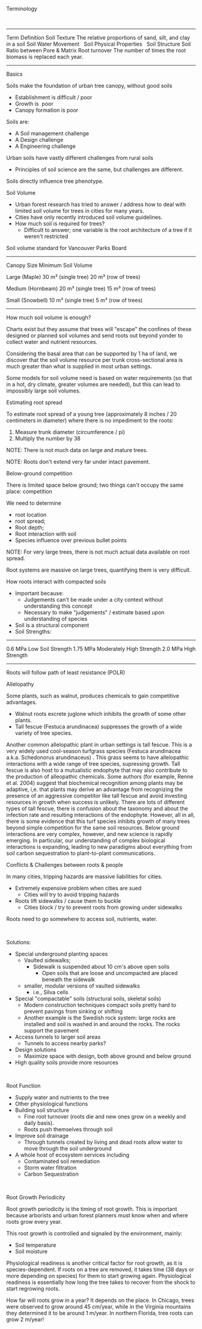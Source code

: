 Terminology

 

  -------------------------- -------------------------------------------------------------
  Term                       Definition
  Soil Texture               The relative proportions of sand, silt, and clay in a soil
  Soil Water Movement         
  Soil Physical Properties    
  Soil Structure             Soil Ratio between Pore & Matrix
  Root turnover              The number of times the root biomass is replaced each year.
  -------------------------- -------------------------------------------------------------

Basics

Soils make the foundation of urban tree canopy, without good soils

-   Establishment is difficult / poor
-   Growth is  poor
-   Canopy formation is poor

Soils are:

-   A Soil management challenge
-   A Design challenge
-   A Engineering challenge

Urban soils have vastly different challenges from rural soils

-   Principles of soil science are the same, but challenges are
    different.

Soils directly influence tree phenotype.

Soil Volume

-   Urban forest research has tried to answer / address how to deal with
    limited soil volume for trees in cities for many years.
-   Cities have only recently introduced soil volume guidelines.
-   How much soil is required for trees?
    -   Difficult to answer; one variable is the root architecture of a
        tree if it weren't restricted

Soil volume standard for Vancouver Parks Board

  ---------------------------------- ----------------------------------
  Canopy Size                        Minimum Soil Volume

  Large (Maple)                      30 m³ (single tree) 20 m³ (row of
                                     trees)

  Medium (Hornbeam)                  20 m³ (single tree) 15 m³ (row of
                                     trees)

  Small (Snowbell)                   10 m³ (single tree) 5 m³ (row of
                                     trees)
  ---------------------------------- ----------------------------------

How much soil volume is enough?

Charts exist but they assume that trees will "escape" the confines of
these designed or planned soil volumes and send roots out beyond yonder
to collect water and nutrient resources.

Considering the basal area that can be supported by 1 ha of land, we
discover that the soil volume resource per trunk cross-sectional area is
much greater than what is supplied in most urban settings.

Some models for soil volume need is based on water requirements (so that
in a hot, dry climate, greater volumes are needed), but this can lead to
impossibly large soil volumes. 

Estimating root spread

To estimate root spread of a young tree (approximately 8 inches / 20
centimeters in diameter) where there is no impediment to the roots:

1.  Measure trunk diameter (circumference / pi)
2.  Multiply the number by 38

NOTE: There is not much data on large and mature trees.

NOTE: Roots don't extend very far under intact pavement.

Below-ground competition

There is limited space below ground; two things can't occupy the same
place: competition

We need to determine 

-   root location
-   root spread;
-   Root depth;
-   Root interaction with soil
-   Species influence over previous bullet points

NOTE: For very large trees, there is not much actual data available on
root spread.

Root systems are massive on large trees, quantifying them is very
difficult.

How roots interact with compacted soils

-   Important because:
    -   Judgements can't be made under a city context without
        understanding this concept
    -   Necessary to make "judgements" / estimate based upon
        understanding of species
-   Soil is a structural component
-   Soil Strengths:

  ---------- --------------------------
  0.6 MPa    Low Soil Strength
  1.75 MPa   Moderately High Strength
  2.0 MPa    High Strength
  ---------- --------------------------

Roots will follow path of least resistance (POLR)

Allelopathy

Some plants, such as walnut, produces chemicals to gain competitive
advantages. 

-   Walnut roots excrete juglone which inhibits the growth of some other
    plants.
-   Tall fescue (Festuca arundinacea) suppresses the growth of a wide
    variety of tree species.

Another common allelopathic plant in urban settings is tall fescue. This
is a very widely used cool-season turfgrass species (Festuca arundinacea
a.k.a. Schedonorus arundinaceus) . This grass seems to have allelopathic
interactions with a wide range of tree species, supressing growth. Tall
fescue is also host to a mutualistic endophyte that may also contribute
to the production of alleopathic chemicals. Some authors (for example,
Renne et al. 2004) suggest that biochemical recognition among plants may
be adaptive, i,e. that plants may derive an advantage from recognizing
the presence of an aggressive competitor like tall fescue and avoid
investing resources in growth when success is unlikely. There are lots
of different types of tall fescue, there is confusion about the taxonomy
and about the infection rate and resulting interactions of the
endophyte. However, all in all, there is some evidence that this turf
species inhibits growth of many trees beyond simple competition for the
same soil resources. Below ground interactions are very complex,
however, and new science is rapidly emerging. In particular, our
understanding of complex biological interactions is expanding, leading
to new paradigms about everything from soil carbon sequestration to
plant-to-plant communications.

Conflicts & Challenges between roots & people

In many cities, tripping hazards are massive liabilities for cities.

-   Extremely expensive problem when cities are sued
    -   Cities will try to avoid tripping hazards
-   Roots lift sidewalks / cause them to buckle
    -   Cities block / try to prevent roots from growing under sidewalks

Roots need to go somewhere to access soil, nutrients, water. 

 

Solutions:

-   Special underground planting spaces
    -   Vaulted sidewalks;
        -   Sidewalk is suspended about 10 cm's above open soils
            -   Open soils that are loose and uncompacted are placed
                beneath the sidewalk
    -   smaller, modular versions of vaulted sidewalks
        -   i.e., Silva cells
-   Special "compactable" soils (structural soils, skeletal soils)
    -   Modern construction techniques compact soils pretty hard to
        prevent pavings from sinking or shifting
    -   Another example is the Swedish rock system: large rocks are
        installed and soil is washed in and around the rocks. The rocks
        support the pavement
-   Access tunnels to larger soil areas
    -   Tunnels to access nearby parks?
-   Design solutions
    -   Maximize space with design, both above ground and below ground
-   High quality soils provide more resources

 

Root Function

-   Supply water and nutrients to the tree
-   Other physiological functions
-   Building soil structure
    -   Fine root turnover (roots die and new ones grow on a weekly and
        daily basis).
    -   Roots push themselves through soil
-   Improve soil drainage
    -   Through tunnels created by living and dead roots allow water to
        move through the soil underground
-   A whole host of ecosystem services including
    -   Contaminated soil remediation
    -   Storm water filtration
    -   Carbon Sequestration

 

Root Growth Periodicity

Root growth periodicity is the timing of root growth. This is important
because arborists and urban forest planners must know when and where
roots grow every year. 

This root growth is controlled and signaled by the environment, mainly:

-   Soil temperature
-   Soil moisture

Physiological readiness is another critical factor for root growth, as
it is species-dependent. If roots on a tree are removed, it takes time
(38 days or more depending on species) for them to start growing again.
Physiological readiness is essentially how long the tree takes to
recover from the shock to start regrowing roots. 

How far will roots grow in a year? It depends on the place. In Chicago,
trees were observed to grow around 45 cm/year, while in the Virginia
mountains they determined it to be around 1 m/year. In northern Florida,
tree roots can grow 2 m/year!

 

 
